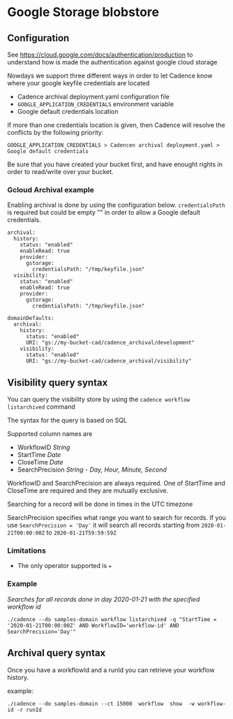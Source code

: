 # Google Storage blobstore
## Configuration
See https://cloud.google.com/docs/authentication/production to understand how is made the authentication against google cloud storage

Nowdays we support three different ways in order to let Cadence know where your google keyfile credentials are located

* Cadence archival deployment.yaml configuration file
* `GOOGLE_APPLICATION_CREDENTIALS` environment variable
*  Google default credentials location

If more than one credentials location is given, then Cadence will resolve the conflicts by the following priority:

`GOOGLE_APPLICATION_CREDENTIALS > Cadencen archival deployment.yaml > Google default credentials`

Be sure that you have created your bucket first, and have enought rights in order to read/write over your bucket.

### Gcloud Archival example

Enabling archival is done by using the configuration below. `credentialsPath` is required but could be empty "" in order to allow a Google default credentials.

```
archival:
  history:
    status: "enabled"
    enableRead: true
    provider:
      gstorage:
        credentialsPath: "/tmp/keyfile.json"
  visibility:
    status: "enabled"
    enableRead: true
    provider:
      gstorage:
        credentialsPath: "/tmp/keyfile.json"

domainDefaults:
  archival:
    history:
      status: "enabled"
      URI: "gs://my-bucket-cad/cadence_archival/development"
    visibility:
      status: "enabled"
      URI: "gs://my-bucket-cad/cadence_archival/visibility"
```

## Visibility query syntax
You can query the visibility store by using the `cadence workflow listarchived` command

The syntax for the query is based on SQL

Supported column names are
- WorkflowID *String*
- StartTime *Date*
- CloseTime *Date*
- SearchPrecision *String - Day, Hour, Minute, Second*

WorkflowID and SearchPrecision are always required. One of StartTime and CloseTime are required and they are mutually exclusive.

Searching for a record will be done in times in the UTC timezone

SearchPrecision specifies what range you want to search for records. If you use `SearchPrecision = 'Day'`
it will search all records starting from `2020-01-21T00:00:00Z` to `2020-01-21T59:59:59Z` 

### Limitations

- The only operator supported is `=` 

### Example

*Searches for all records done in day 2020-01-21 with the specified workflow id*

`./cadence --do samples-domain workflow listarchived -q "StartTime = '2020-01-21T00:00:00Z' AND WorkflowID='workflow-id' AND SearchPrecision='Day'"`

## Archival query syntax

Once you have a workflowId and a runId you can retrieve your workflow history.

example:

`./cadence --do samples-domain --ct 15000  workflow  show  -w workflow-id -r runId`